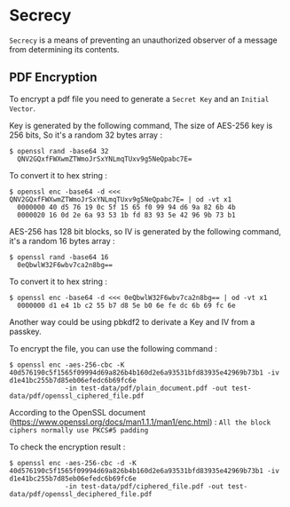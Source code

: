 # Secrecy

`Secrecy` is a means of preventing an unauthorized observer of a message from determining its contents.

## PDF Encryption

To encrypt a pdf file you need to generate a `Secret Key` and an `Initial Vector`.

Key is generated by the following command, The size of AES-256 key is 256 bits, So it's a random 32 bytes array : 
 
 ```
 $ openssl rand -base64 32
   QNV2GQxfFWXwmZTWmoJrSxYNLmqTUxv9g5NeQpabc7E=
```

To convert it to hex string :

```
$ openssl enc -base64 -d <<< QNV2GQxfFWXwmZTWmoJrSxYNLmqTUxv9g5NeQpabc7E= | od -vt x1
  0000000 40 d5 76 19 0c 5f 15 65 f0 99 94 d6 9a 82 6b 4b
  0000020 16 0d 2e 6a 93 53 1b fd 83 93 5e 42 96 9b 73 b1
```

AES-256 has 128 bit blocks, so IV is generated by the following command, it's a random 16 bytes array :

```
$ openssl rand -base64 16
  0eQbwlW32F6wbv7ca2n8bg==
```

To convert it to hex string :

```
$ openssl enc -base64 -d <<< 0eQbwlW32F6wbv7ca2n8bg== | od -vt x1
  0000000 d1 e4 1b c2 55 b7 d8 5e b0 6e fe dc 6b 69 fc 6e
```

Another way could be using pbkdf2 to derivate a Key and IV from a passkey.

To encrypt the file, you can use the following command : 

```
$ openssl enc -aes-256-cbc -K 40d576190c5f1565f09994d69a826b4b160d2e6a93531bfd83935e42969b73b1 -iv d1e41bc255b7d85eb06efedc6b69fc6e 
              -in test-data/pdf/plain_document.pdf -out test-data/pdf/openssl_ciphered_file.pdf
```

According to the OpenSSL document (https://www.openssl.org/docs/man1.1.1/man1/enc.html) :
    `All the block ciphers normally use PKCS#5 padding`

To check the encryption result : 

```
$ openssl enc -aes-256-cbc -d -K 40d576190c5f1565f09994d69a826b4b160d2e6a93531bfd83935e42969b73b1 -iv d1e41bc255b7d85eb06efedc6b69fc6e 
              -in test-data/pdf/ciphered_file.pdf -out test-data/pdf/openssl_deciphered_file.pdf
```

